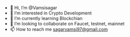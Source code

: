 - 👋 Hi, I’m @Vamsisagar
- 👀 I’m interested in Crypto Development
- 🌱 I’m currently learning Blockchian
- 💞️ I’m looking to collaborate on Faucet, testnet, mainnet
- 📫 How to reach me sagarvamsi97@gmail.com

<!---
Vamsisagar/Vamsisagar is a ✨ special ✨ repository because its `README.md` (this file) appears on your GitHub profile.
You can click the Preview link to take a look at your changes.
--->
